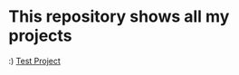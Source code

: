 # This repository shows all my projects

:)
[Test Project](https://edbasaldua.github.io/Portfolio/)
